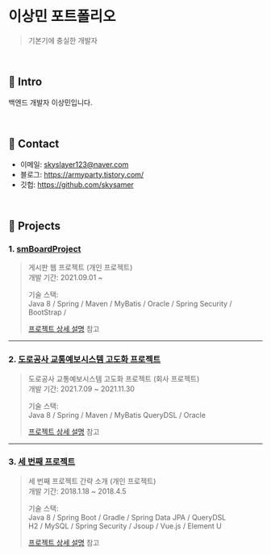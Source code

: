 # 이상민 포트폴리오
>기본기에 충실한 개발자

</br>

## :pushpin: Intro
백엔드 개발자 이상민입니다.

</br>

## :pushpin: Contact
- 이메일: skyslayer123@naver.com
- 블로그: https://armyparty.tistory.com/
- 깃헙: https://github.com/skysamer

</br>

## :pushpin: Projects
### 1. [smBoardProject](https://github.com/skysamer/smBoardProject)
>게시판 웹 프로젝트 (개인 프로젝트)  
>개발 기간: 2021.09.01 ~ 
>  
>기술 스택:  
>Java 8 / Spring / Maven / MyBatis / 
>Oracle / Spring Security / BootStrap / 
>
>[프로젝트 상세 설명](https://github.com/skysamer/smBoardProject) 참고

---

### 2. [도로공사 교통예보시스템 고도화 프로젝트](https://github.com/skysamer/portfolio/blob/main/ex_forecast.md)
>도로공사 교통예보시스템 고도화 프로젝트 (회사 프로젝트)  
>개발 기간: 2021.7.09 ~ 2021.11.30  
>  
>기술 스택:  
>Java 8 / Spring / Maven / MyBatis
>QueryDSL / Oracle 
>  
>[프로젝트 상세 설명](https://github.com/skysamer/portfolio/blob/main/ex_forecast.md) 참고

---

### 3. [세 번째 프로젝트]()
>세 번째 프로젝트 간략 소개  (개인 프로젝트)  
>개발 기간: 2018.1.18 ~ 2018.4.5  
>  
>기술 스택:  
>Java 8 / Spring Boot / Gradle / Spring Data JPA / QueryDSL  
>H2 / MySQL / Spring Security / Jsoup / Vue.js / Element U  
>  
>[프로젝트 상세 설명](https://github.com/Integerous/goQuality) 참고
